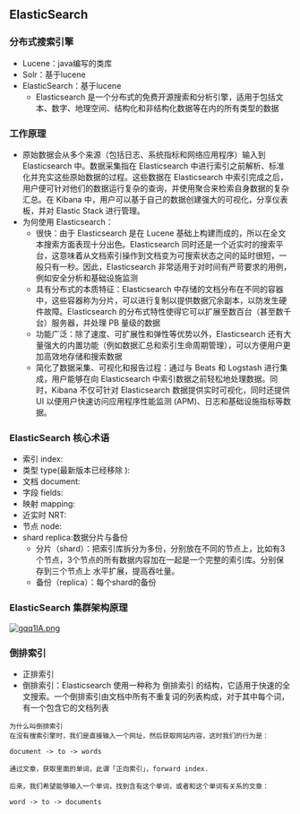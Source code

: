 

##  ElasticSearch

### 分布式搜索引擎

- Lucene：java编写的类库
- Solr：基于lucene
- ElasticSearch：基于lucene
    - Elasticsearch 是一个分布式的免费开源搜索和分析引擎，适用于包括文本、数字、地理空间、结构化和非结构化数据等在内的所有类型的数据  

### 工作原理
- 原始数据会从多个来源（包括日志、系统指标和网络应用程序）输入到 Elasticsearch 中。数据采集指在 Elasticsearch 中进行索引之前解析、标准化并充实这些原始数据的过程。这些数据在 Elasticsearch 中索引完成之后，用户便可针对他们的数据运行复杂的查询，并使用聚合来检索自身数据的复杂汇总。在 Kibana 中，用户可以基于自己的数据创建强大的可视化，分享仪表板，并对 Elastic Stack 进行管理。
- 为何使用 Elasticsearch：
    -  很快：由于 Elasticsearch 是在 Lucene 基础上构建而成的，所以在全文本搜索方面表现十分出色。Elasticsearch 同时还是一个近实时的搜索平台，这意味着从文档索引操作到文档变为可搜索状态之间的延时很短，一般只有一秒。因此，Elasticsearch 非常适用于对时间有严苛要求的用例，例如安全分析和基础设施监测
    - 具有分布式的本质特征：Elasticsearch 中存储的文档分布在不同的容器中，这些容器称为分片，可以进行复制以提供数据冗余副本，以防发生硬件故障。Elasticsearch 的分布式特性使得它可以扩展至数百台（甚至数千台）服务器，并处理 PB 量级的数据
    - 功能广泛：除了速度、可扩展性和弹性等优势以外，Elasticsearch 还有大量强大的内置功能（例如数据汇总和索引生命周期管理），可以方便用户更加高效地存储和搜索数据
    - 简化了数据采集、可视化和报告过程：通过与 Beats 和 Logstash 进行集成，用户能够在向 Elasticsearch 中索引数据之前轻松地处理数据。同时，Kibana 不仅可针对 Elasticsearch 数据提供实时可视化，同时还提供 UI 以便用户快速访问应用程序性能监测 (APM)、日志和基础设施指标等数据。 

### ElasticSearch 核心术语

- 索引 index:
- 类型 type(最新版本已经移除 ):
- 文档 document:
- 字段 fields:
- 映射 mapping:
- 近实时 NRT:
- 节点 node:
- shard replica:数据分片与备份
    - 分片（shard）：把索引库拆分为多份，分别放在不同的节点上，比如有3个节点，3个节点的所有数据内容加在一起是一个完整的索引库。分别保存到三个节点上
水平扩展，提高吞吐量。
    - 备份（replica）：每个shard的备份

### ElasticSearch 集群架构原理
[![gqq1IA.png](https://z3.ax1x.com/2021/05/22/gqq1IA.png)](https://imgtu.com/i/gqq1IA)

### 倒排索引
- 正排索引
- 倒排索引：Elasticsearch 使用一种称为 倒排索引 的结构，它适用于快速的全文搜索。一个倒排索引由文档中所有不重复词的列表构成，对于其中每个词，有一个包含它的文档列表

```
为什么叫倒排索引
在没有搜索引擎时，我们是直接输入一个网址，然后获取网站内容，这时我们的行为是：

document -> to -> words

通过文章，获取里面的单词，此谓「正向索引」，forward index.

后来，我们希望能够输入一个单词，找到含有这个单词，或者和这个单词有关系的文章：

word -> to -> documents
```

